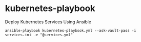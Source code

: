 # kubernetes-playbook
Deploy Kubernetes Services Using Ansible

```
ansible-playbook kubernetes-playbook.yml --ask-vault-pass -i services.ini -e "@services.yml"
```
